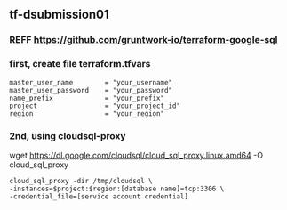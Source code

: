 ## tf-dsubmission01

### REFF https://github.com/gruntwork-io/terraform-google-sql

### first, create file terraform.tfvars
```
master_user_name        = "your_username"
master_user_password    = "your_password"
name_prefix             = "your_prefix"
project                 = "your_project_id"
region                  = "your_region"
```


### 2nd, using cloudsql-proxy
wget https://dl.google.com/cloudsql/cloud_sql_proxy.linux.amd64 -O cloud_sql_proxy
```
cloud_sql_proxy -dir /tmp/cloudsql \
-instances=$project:$region:[database name]=tcp:3306 \
-credential_file=[service account credential]
```